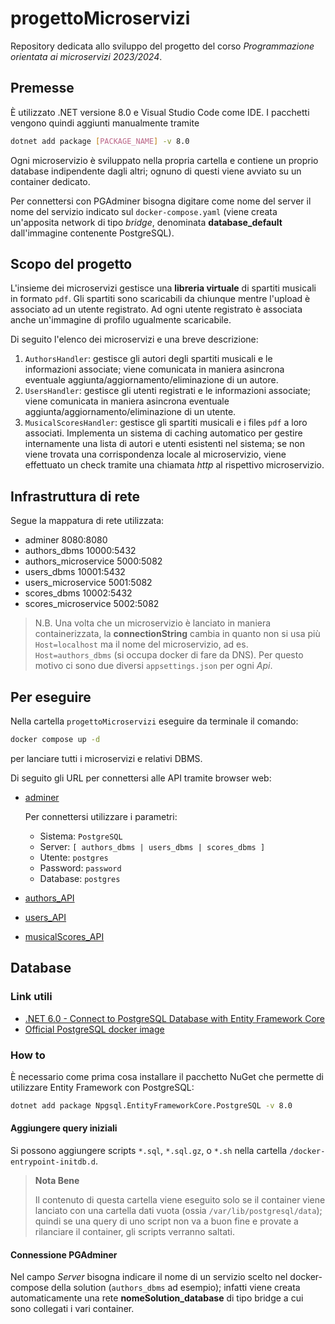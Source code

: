 # progettoMicroservizi

Repository dedicata allo sviluppo del progetto del corso _Programmazione orientata ai microservizi 2023/2024_.

## Premesse

È utilizzato .NET versione 8.0 e Visual Studio Code come IDE. I pacchetti vengono quindi aggiunti manualmente tramite

```bash
dotnet add package [PACKAGE_NAME] -v 8.0
```

Ogni microservizio è sviluppato nella propria cartella e contiene un proprio database indipendente dagli altri; ognuno di questi viene avviato su un container dedicato.

Per connettersi con PGAdminer bisogna digitare come nome del server il nome del servizio indicato sul `docker-compose.yaml` (viene creata un'apposita network di tipo _bridge_, denominata __database_default__ dall'immagine contenente PostgreSQL).

## Scopo del progetto

L'insieme dei microservizi gestisce una __libreria virtuale__ di spartiti musicali in formato `pdf`. Gli spartiti sono scaricabili da chiunque mentre l'upload è associato ad un utente registrato. Ad ogni utente registrato è associata anche un'immagine di profilo ugualmente scaricabile.

Di seguito l'elenco dei microservizi e una breve descrizione:

1. `AuthorsHandler`: gestisce gli autori degli spartiti musicali e le informazioni associate; viene comunicata in maniera asincrona eventuale aggiunta/aggiornamento/eliminazione di un autore.
2. `UsersHandler`: gestisce gli utenti registrati e le informazioni associate; viene comunicata in maniera asincrona eventuale aggiunta/aggiornamento/eliminazione di un utente.
3. `MusicalScoresHandler`: gestisce gli spartiti musicali e i files `pdf` a loro associati. Implementa un sistema di caching automatico per gestire internamente una lista di autori e utenti esistenti nel sistema; se non viene trovata una corrispondenza locale al microservizio, viene effettuato un check tramite una chiamata _http_ al rispettivo microservizio.

## Infrastruttura di rete

Segue la mappatura di rete utilizzata:

- adminer 8080:8080
- authors_dbms 10000:5432
- authors_microservice 5000:5082
- users_dbms 10001:5432
- users_microservice 5001:5082
- scores_dbms 10002:5432
- scores_microservice 5002:5082

> N.B.
> Una volta che un microservizio è lanciato in maniera containerizzata, la __connectionString__ cambia in quanto non si usa più `Host=localhost` ma il nome del microservizio, ad es. `Host=authors_dbms` (si occupa docker di fare da DNS). Per questo motivo ci sono due diversi `appsettings.json` per ogni _Api_.

## Per eseguire

Nella cartella `progettoMicroservizi` eseguire da terminale il comando:

```bash
docker compose up -d
```

per lanciare tutti i microservizi e relativi DBMS.

Di seguito gli URL per connettersi alle API tramite browser web:

- [adminer](http://localhost:8080)

  Per connettersi utilizzare i parametri:
  - Sistema: `PostgreSQL`
  - Server: `[ authors_dbms | users_dbms | scores_dbms ]`
  - Utente: `postgres`
  - Password: `password`
  - Database: `postgres`

- [authors_API](http://localhost:5000/swagger/index.html)
- [users_API](http://localhost:5001/swagger/index.html)
- [musicalScores_API](http://localhost:5002/swagger/index.html)

## Database

### Link utili

- [.NET 6.0 - Connect to PostgreSQL Database with Entity Framework Core](https://jasonwatmore.com/post/2022/06/23/net-6-connect-to-postgresql-database-with-entity-framework-core)
- [Official PostgreSQL docker image](https://hub.docker.com/_/postgres)

### How to

È necessario come prima cosa installare il pacchetto NuGet che permette di utilizzare Entity Framework con PostgreSQL:

```bash
dotnet add package Npgsql.EntityFrameworkCore.PostgreSQL -v 8.0
```

#### Aggiungere query iniziali

Si possono aggiungere scripts `*.sql`, `*.sql.gz`, o `*.sh` nella cartella `/docker-entrypoint-initdb.d`.

> **Nota Bene**
>
> Il contenuto di questa cartella viene eseguito solo se il container viene lanciato con una cartella dati vuota (ossia `/var/lib/postgresql/data`); quindi se una query di uno script non va a buon fine e provate a rilanciare il container, gli scripts verranno saltati.

#### Connessione PGAdminer

Nel campo _Server_ bisogna indicare il nome di un servizio scelto nel docker-compose della solution (`authors_dbms` ad esempio); infatti viene creata automaticamente una rete __nomeSolution_database__ di tipo bridge a cui sono collegati i vari container.
